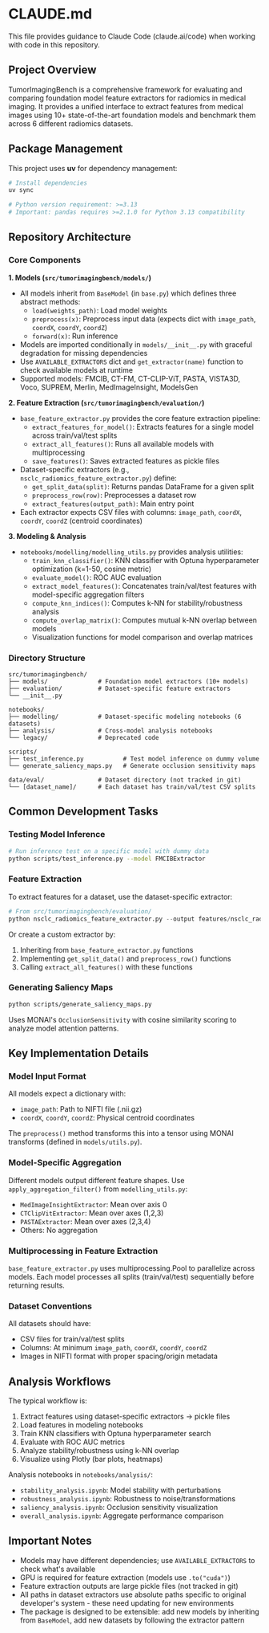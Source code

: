 # CLAUDE.md

This file provides guidance to Claude Code (claude.ai/code) when working with code in this repository.

## Project Overview

TumorImagingBench is a comprehensive framework for evaluating and comparing foundation model feature extractors for radiomics in medical imaging. It provides a unified interface to extract features from medical images using 10+ state-of-the-art foundation models and benchmark them across 6 different radiomics datasets.

## Package Management

This project uses **uv** for dependency management:

```bash
# Install dependencies
uv sync

# Python version requirement: >=3.13
# Important: pandas requires >=2.1.0 for Python 3.13 compatibility
```

## Repository Architecture

### Core Components

**1. Models (`src/tumorimagingbench/models/`)**
- All models inherit from `BaseModel` (in `base.py`) which defines three abstract methods:
  - `load(weights_path)`: Load model weights
  - `preprocess(x)`: Preprocess input data (expects dict with `image_path`, `coordX`, `coordY`, `coordZ`)
  - `forward(x)`: Run inference
- Models are imported conditionally in `models/__init__.py` with graceful degradation for missing dependencies
- Use `AVAILABLE_EXTRACTORS` dict and `get_extractor(name)` function to check available models at runtime
- Supported models: FMCIB, CT-FM, CT-CLIP-ViT, PASTA, VISTA3D, Voco, SUPREM, Merlin, MedImageInsight, ModelsGen

**2. Feature Extraction (`src/tumorimagingbench/evaluation/`)**
- `base_feature_extractor.py` provides the core feature extraction pipeline:
  - `extract_features_for_model()`: Extracts features for a single model across train/val/test splits
  - `extract_all_features()`: Runs all available models with multiprocessing
  - `save_features()`: Saves extracted features as pickle files
- Dataset-specific extractors (e.g., `nsclc_radiomics_feature_extractor.py`) define:
  - `get_split_data(split)`: Returns pandas DataFrame for a given split
  - `preprocess_row(row)`: Preprocesses a dataset row
  - `extract_features(output_path)`: Main entry point
- Each extractor expects CSV files with columns: `image_path`, `coordX`, `coordY`, `coordZ` (centroid coordinates)

**3. Modeling & Analysis**
- `notebooks/modelling/modelling_utils.py` provides analysis utilities:
  - `train_knn_classifier()`: KNN classifier with Optuna hyperparameter optimization (k=1-50, cosine metric)
  - `evaluate_model()`: ROC AUC evaluation
  - `extract_model_features()`: Concatenates train/val/test features with model-specific aggregation filters
  - `compute_knn_indices()`: Computes k-NN for stability/robustness analysis
  - `compute_overlap_matrix()`: Computes mutual k-NN overlap between models
  - Visualization functions for model comparison and overlap matrices

### Directory Structure

```
src/tumorimagingbench/
├── models/              # Foundation model extractors (10+ models)
├── evaluation/          # Dataset-specific feature extractors
└── __init__.py

notebooks/
├── modelling/           # Dataset-specific modeling notebooks (6 datasets)
├── analysis/            # Cross-model analysis notebooks
└── legacy/              # Deprecated code

scripts/
├── test_inference.py           # Test model inference on dummy volume
└── generate_saliency_maps.py   # Generate occlusion sensitivity maps

data/eval/               # Dataset directory (not tracked in git)
└── [dataset_name]/      # Each dataset has train/val/test CSV splits
```

## Common Development Tasks

### Testing Model Inference

```bash
# Run inference test on a specific model with dummy data
python scripts/test_inference.py --model FMCIBExtractor
```

### Feature Extraction

To extract features for a dataset, use the dataset-specific extractor:

```python
# From src/tumorimagingbench/evaluation/
python nsclc_radiomics_feature_extractor.py --output features/nsclc_radiomics.pkl
```

Or create a custom extractor by:
1. Inheriting from `base_feature_extractor.py` functions
2. Implementing `get_split_data()` and `preprocess_row()` functions
3. Calling `extract_all_features()` with these functions

### Generating Saliency Maps

```bash
python scripts/generate_saliency_maps.py
```

Uses MONAI's `OcclusionSensitivity` with cosine similarity scoring to analyze model attention patterns.

## Key Implementation Details

### Model Input Format

All models expect a dictionary with:
- `image_path`: Path to NIFTI file (.nii.gz)
- `coordX`, `coordY`, `coordZ`: Physical centroid coordinates

The `preprocess()` method transforms this into a tensor using MONAI transforms (defined in `models/utils.py`).

### Model-Specific Aggregation

Different models output different feature shapes. Use `apply_aggregation_filter()` from `modelling_utils.py`:
- `MedImageInsightExtractor`: Mean over axis 0
- `CTClipVitExtractor`: Mean over axes (1,2,3)
- `PASTAExtractor`: Mean over axes (2,3,4)
- Others: No aggregation

### Multiprocessing in Feature Extraction

`base_feature_extractor.py` uses multiprocessing.Pool to parallelize across models. Each model processes all splits (train/val/test) sequentially before returning results.

### Dataset Conventions

All datasets should have:
- CSV files for train/val/test splits
- Columns: At minimum `image_path`, `coordX`, `coordY`, `coordZ`
- Images in NIFTI format with proper spacing/origin metadata

## Analysis Workflows

The typical workflow is:
1. Extract features using dataset-specific extractors → pickle files
2. Load features in modeling notebooks
3. Train KNN classifiers with Optuna hyperparameter search
4. Evaluate with ROC AUC metrics
5. Analyze stability/robustness using k-NN overlap
6. Visualize using Plotly (bar plots, heatmaps)

Analysis notebooks in `notebooks/analysis/`:
- `stability_analysis.ipynb`: Model stability with perturbations
- `robustness_analysis.ipynb`: Robustness to noise/transformations
- `saliency_analysis.ipynb`: Occlusion sensitivity visualization
- `overall_analysis.ipynb`: Aggregate performance comparison

## Important Notes

- Models may have different dependencies; use `AVAILABLE_EXTRACTORS` to check what's available
- GPU is required for feature extraction (models use `.to("cuda")`)
- Feature extraction outputs are large pickle files (not tracked in git)
- All paths in dataset extractors use absolute paths specific to original developer's system - these need updating for new environments
- The package is designed to be extensible: add new models by inheriting from `BaseModel`, add new datasets by following the extractor pattern
